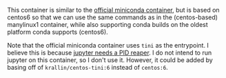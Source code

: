 This container is similar to
the [official miniconda container](https://hub.docker.com/r/continuumio/miniconda/), but is based on
centos6 so that we can use the same commands as in the (centos-based) manylinux1 container, while
also supporting conda builds on the oldest platform conda supports (centos6).

Note that the official miniconda container uses `tini` as the entrypoint.  I believe this is
because
[jupyter needs a PID reaper](http://jupyter-notebook.readthedocs.io/en/stable/public_server.html#docker-cmd).
I do not intend to run jupyter on this container, so I don't use it.  However, it could be added by
basing off of `krallin/centos-tini:6` instead of `centos:6`.
